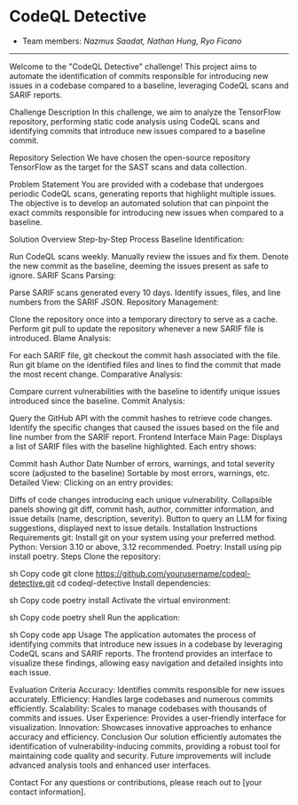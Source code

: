 # CodeQL Detective

- Team members: *Nazmus Saadat, Nathan Hung, Ryo Ficano*
---
Welcome to the "CodeQL Detective" challenge! This project aims to automate the identification of commits responsible for introducing new issues in a codebase compared to a baseline, leveraging CodeQL scans and SARIF reports.

Challenge Description
In this challenge, we aim to analyze the TensorFlow repository, performing static code analysis using CodeQL scans and identifying commits that introduce new issues compared to a baseline commit.

Repository Selection
We have chosen the open-source repository TensorFlow as the target for the SAST scans and data collection.

Problem Statement
You are provided with a codebase that undergoes periodic CodeQL scans, generating reports that highlight multiple issues. The objective is to develop an automated solution that can pinpoint the exact commits responsible for introducing new issues when compared to a baseline.

Solution Overview
Step-by-Step Process
Baseline Identification:

Run CodeQL scans weekly.
Manually review the issues and fix them.
Denote the new commit as the baseline, deeming the issues present as safe to ignore.
SARIF Scans Parsing:

Parse SARIF scans generated every 10 days.
Identify issues, files, and line numbers from the SARIF JSON.
Repository Management:

Clone the repository once into a temporary directory to serve as a cache.
Perform git pull to update the repository whenever a new SARIF file is introduced.
Blame Analysis:

For each SARIF file, git checkout the commit hash associated with the file.
Run git blame on the identified files and lines to find the commit that made the most recent change.
Comparative Analysis:

Compare current vulnerabilities with the baseline to identify unique issues introduced since the baseline.
Commit Analysis:

Query the GitHub API with the commit hashes to retrieve code changes.
Identify the specific changes that caused the issues based on the file and line number from the SARIF report.
Frontend Interface
Main Page: Displays a list of SARIF files with the baseline highlighted. Each entry shows:

Commit hash
Author
Date
Number of errors, warnings, and total severity score (adjusted to the baseline)
Sortable by most errors, warnings, etc.
Detailed View: Clicking on an entry provides:

Diffs of code changes introducing each unique vulnerability.
Collapsible panels showing git diff, commit hash, author, committer information, and issue details (name, description, severity).
Button to query an LLM for fixing suggestions, displayed next to issue details.
Installation Instructions
Requirements
git: Install git on your system using your preferred method.
Python: Version 3.10 or above, 3.12 recommended.
Poetry: Install using pip install poetry.
Steps
Clone the repository:

sh
Copy code
git clone https://github.com/yourusername/codeql-detective.git
cd codeql-detective
Install dependencies:

sh
Copy code
poetry install
Activate the virtual environment:

sh
Copy code
poetry shell
Run the application:

sh
Copy code
app
Usage
The application automates the process of identifying commits that introduce new issues in a codebase by leveraging CodeQL scans and SARIF reports. The frontend provides an interface to visualize these findings, allowing easy navigation and detailed insights into each issue.

Evaluation Criteria
Accuracy: Identifies commits responsible for new issues accurately.
Efficiency: Handles large codebases and numerous commits efficiently.
Scalability: Scales to manage codebases with thousands of commits and issues.
User Experience: Provides a user-friendly interface for visualization.
Innovation: Showcases innovative approaches to enhance accuracy and efficiency.
Conclusion
Our solution efficiently automates the identification of vulnerability-inducing commits, providing a robust tool for maintaining code quality and security. Future improvements will include advanced analysis tools and enhanced user interfaces.

Contact
For any questions or contributions, please reach out to [your contact information].


